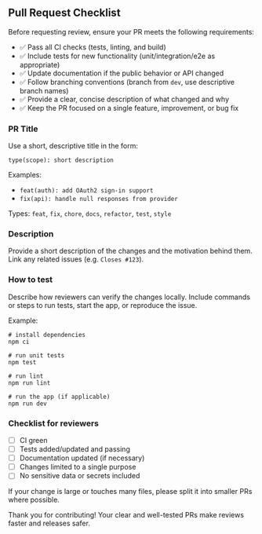 ## Pull Request Checklist

Before requesting review, ensure your PR meets the following requirements:

- ✅ Pass all CI checks (tests, linting, and build)
- ✅ Include tests for new functionality (unit/integration/e2e as appropriate)
- ✅ Update documentation if the public behavior or API changed
- ✅ Follow branching conventions (branch from `dev`, use descriptive branch names)
- ✅ Provide a clear, concise description of what changed and why
- ✅ Keep the PR focused on a single feature, improvement, or bug fix

### PR Title

Use a short, descriptive title in the form:

```
type(scope): short description
```

Examples:

- `feat(auth): add OAuth2 sign-in support`
- `fix(api): handle null responses from provider`

Types: `feat`, `fix`, `chore`, `docs`, `refactor`, `test`, `style`

### Description

Provide a short description of the changes and the motivation behind them. Link any related issues (e.g. `Closes #123`).

### How to test

Describe how reviewers can verify the changes locally. Include commands or steps to run tests, start the app, or reproduce the issue.

Example:

```
# install dependencies
npm ci

# run unit tests
npm test

# run lint
npm run lint

# run the app (if applicable)
npm run dev
```

### Checklist for reviewers

- [ ] CI green
- [ ] Tests added/updated and passing
- [ ] Documentation updated (if necessary)
- [ ] Changes limited to a single purpose
- [ ] No sensitive data or secrets included

If your change is large or touches many files, please split it into smaller PRs where possible.

Thank you for contributing! Your clear and well-tested PRs make reviews faster and releases safer.
